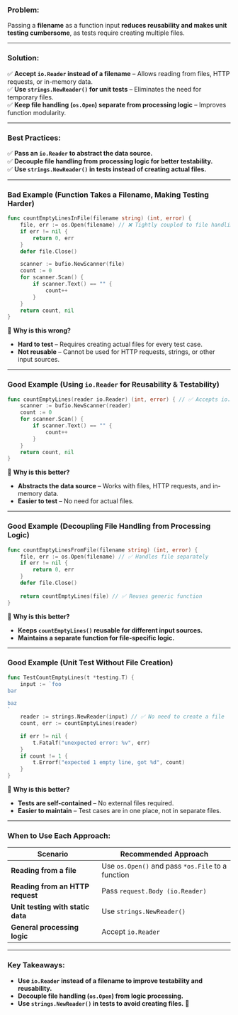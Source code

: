 ### **Problem:**

Passing a **filename** as a function input **reduces reusability and makes unit testing cumbersome**, as tests require creating multiple files.

---

### **Solution:**

✅ **Accept `io.Reader` instead of a filename** – Allows reading from files, HTTP requests, or in-memory data.  
✅ **Use `strings.NewReader()` for unit tests** – Eliminates the need for temporary files.  
✅ **Keep file handling (`os.Open`) separate from processing logic** – Improves function modularity.

---

### **Best Practices:**

✅ **Pass an `io.Reader` to abstract the data source.**  
✅ **Decouple file handling from processing logic for better testability.**  
✅ **Use `strings.NewReader()` in tests instead of creating actual files.**

---

### **Bad Example (Function Takes a Filename, Making Testing Harder)**

```go
func countEmptyLinesInFile(filename string) (int, error) {
	file, err := os.Open(filename) // ❌ Tightly coupled to file handling
	if err != nil {
		return 0, err
	}
	defer file.Close()

	scanner := bufio.NewScanner(file)
	count := 0
	for scanner.Scan() {
		if scanner.Text() == "" {
			count++
		}
	}
	return count, nil
}
```

🔴 **Why is this wrong?**

- **Hard to test** – Requires creating actual files for every test case.
- **Not reusable** – Cannot be used for HTTP requests, strings, or other input sources.

---

### **Good Example (Using `io.Reader` for Reusability & Testability)**

```go
func countEmptyLines(reader io.Reader) (int, error) { // ✅ Accepts io.Reader
	scanner := bufio.NewScanner(reader)
	count := 0
	for scanner.Scan() {
		if scanner.Text() == "" {
			count++
		}
	}
	return count, nil
}
```

🔵 **Why is this better?**

- **Abstracts the data source** – Works with files, HTTP requests, and in-memory data.
- **Easier to test** – No need for actual files.

---

### **Good Example (Decoupling File Handling from Processing Logic)**

```go
func countEmptyLinesFromFile(filename string) (int, error) {
	file, err := os.Open(filename) // ✅ Handles file separately
	if err != nil {
		return 0, err
	}
	defer file.Close()
	
	return countEmptyLines(file) // ✅ Reuses generic function
}
```

🔵 **Why is this better?**

- **Keeps `countEmptyLines()` reusable for different input sources.**
- **Maintains a separate function for file-specific logic.**

---

### **Good Example (Unit Test Without File Creation)**

```go
func TestCountEmptyLines(t *testing.T) {
	input := `foo
bar

baz
`
	reader := strings.NewReader(input) // ✅ No need to create a file
	count, err := countEmptyLines(reader)

	if err != nil {
		t.Fatalf("unexpected error: %v", err)
	}
	if count != 1 {
		t.Errorf("expected 1 empty line, got %d", count)
	}
}
```

🔵 **Why is this better?**

- **Tests are self-contained** – No external files required.
- **Easier to maintain** – Test cases are in one place, not in separate files.

---

### **When to Use Each Approach:**

|**Scenario**|**Recommended Approach**|
|---|---|
|**Reading from a file**|Use `os.Open()` and pass `*os.File` to a function|
|**Reading from an HTTP request**|Pass `request.Body (io.Reader)`|
|**Unit testing with static data**|Use `strings.NewReader()`|
|**General processing logic**|Accept `io.Reader`|

---

### **Key Takeaways:**

- **Use `io.Reader` instead of a filename to improve testability and reusability.**
- **Decouple file handling (`os.Open`) from logic processing.**
- **Use `strings.NewReader()` in tests to avoid creating files.** 🚀